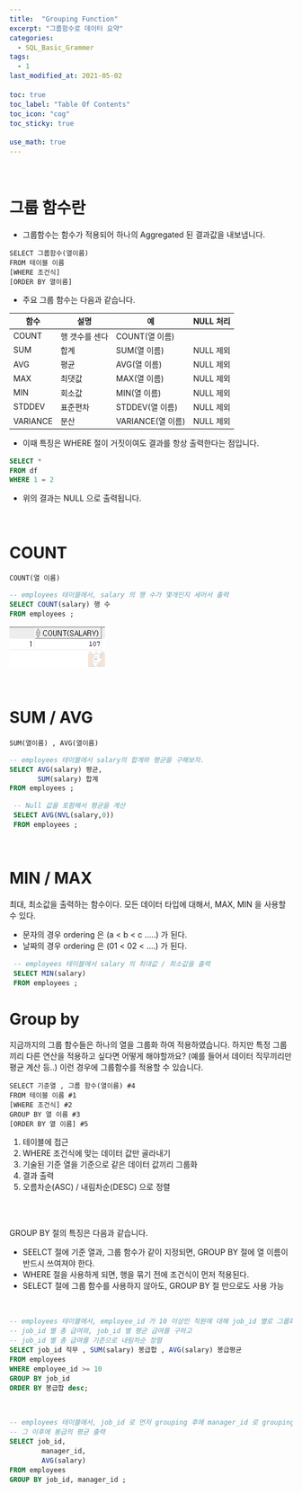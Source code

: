 ```yaml
---
title:  "Grouping Function"
excerpt: "그룹함수로 데이터 요약"
categories:
  - SQL_Basic_Grammer
tags:
  - 1
last_modified_at: 2021-05-02

toc: true
toc_label: "Table Of Contents"
toc_icon: "cog"
toc_sticky: true

use_math: true
---
```


<br>

# 그룹 함수란

- 그룹함수는 함수가 적용되어 하나의 Aggregated 된 결과값을 내보냅니다. 

```
SELECT 그룹함수(열이름)
FROM 테이블 이름
[WHERE 조건식]
[ORDER BY 열이름]
```

- 주요 그룹 함수는 다음과 같습니다. 

| 함수     | 설명           | 예                | NULL 처리 |
| -------- | -------------- | ----------------- | --------- |
| COUNT    | 행 갯수를 센다 | COUNT(열 이름)    |           |
| SUM      | 합계           | SUM(열 이름)      | NULL 제외 |
| AVG      | 평균           | AVG(열 이름)      | NULL 제외 |
| MAX      | 최댓값         | MAX(열 이름)      | NULL 제외 |
| MIN      | 회소값         | MIN(열 이름)      | NULL 제외 |
| STDDEV   | 표준편차       | STDDEV(열 이름)   | NULL 제외 |
| VARIANCE | 분산           | VARIANCE(열 이름) | NULL 제외 |

- 이때 특징은 WHERE 절이 거짓이여도 결과를 항상 출력한다는 점입니다.

```sql
SELECT *
FROM df 
WHERE 1 = 2 
```

- 위의 결과는 NULL 으로 출력됩니다.

<br>

# COUNT

```
COUNT(열 이름)
```

```sql
-- employees 테이블에서, salary 의 행 수가 몇개인지 세어서 출력
SELECT COUNT(salary) 행 수 
FROM employees ; 
```

![png](/assets/images/SQL_Basic/4_1.png)

<br>

# SUM / AVG

```
SUM(열이름) , AVG(열이름)
```

```sql
-- employees 테이블에서 salary의 합계와 평균을 구해보자.
SELECT AVG(salary) 평균,
       SUM(salary) 합계
FROM employees ;
```

```sql
 -- Null 값을 포함해서 평균을 계산
 SELECT AVG(NVL(salary,0))
 FROM employees ;
```

<br>

# MIN / MAX

최대, 최소값을 출력하는 함수이다. 모든 데이터 타입에 대해서, MAX, MIN 을 사용할 수 있다. 

- 문자의 경우 ordering 은 (a < b < c .....) 가 된다. 
- 날짜의 경우 ordering 은 (01 < 02 < ....) 가 된다. 

```sql
 -- employees 테이블에서 salary 의 최대값 / 최소값을 출력
 SELECT MIN(salary)
 FROM employees ; 
```





# Group by

지금까지의 그룹 함수들은 하나의 열을 그룹화 하여 적용하였습니다. 하지만 특정 그룹끼리 다른 연산을 적용하고 싶다면 어떻게 해야할까요? (예를 들어서 데이터 직무끼리만 평균 계산 등..) 이런 경우에 그룹함수를 적용할 수 있습니다. 

```
SELECT 기준열 , 그룹 함수(열이름) #4
FROM 테이블 이름 #1
[WHERE 조건식] #2 
GROUP BY 열 이름 #3 
[ORDER BY 열 이름] #5
```

1. 테이블에 접근 
2. WHERE 조건식에 맞는 데이터 값만 골라내기
3. 기술된 기준 열을 기준으로 같은 데이터 값끼리 그룹화
4. 결과 출력
5. 오름차순(ASC) / 내림차순(DESC) 으로 정렬

<BR>

<BR>

GROUP BY 절의 특징은 다음과 같습니다. 

- SEELCT 절에 기준 열과, 그룹 함수가 같이 지정되면, GROUP BY 절에 열 이름이 반드시 쓰여져야 한다.
- WHERE 절을 사용하게 되면, 행을 묶기 전에 조건식이 먼저 적용된다.
- SELECT 절에 그룹 함수를 사용하지 않아도, GROUP BY 절 만으로도 사용 가능

<br>

```sql
-- employees 테이블에서, employee_id 가 10 이상인 직원에 대해 job_id 별로 그룹화 하여서 
-- job_id 별 총 급여와, job_id 별 평균 급여를 구하고
-- job_id 별 총 급여를 기준으로 내림차순 정렬
SELECT job_id 직무 , SUM(salary) 봉급합 , AVG(salary) 봉급평균
FROM employees
WHERE employee_id >= 10 
GROUP BY job_id
ORDER BY 봉급합 desc;
```

<br>

```sql
-- employees 테이블에서, job_id 로 먼저 grouping 후에 manager_id 로 grouping 
-- 그 이후에 봉급의 평균 출력 
SELECT job_id,
        manager_id,
        AVG(salary)
FROM employees
GROUP BY job_id, manager_id ;
```
